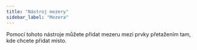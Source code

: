 ```yaml
---
title: "Nástroj mezery"
sidebar_label: "Mezera"
---
```


Pomocí tohoto nástroje můžete přidat mezeru mezi prvky přetažením tam, kde chcete přidat místo.

